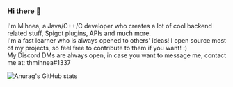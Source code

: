 ### Hi there 👋
I'm Mihnea, a Java/C++/C developer who creates a lot of cool backend related stuff, Spigot plugins, APIs and much more.  
I'm a fast learner who is always opened to others' ideas!
I open source most of my projects, so feel free to contribute to them if you want! :)  
My Discord DMs are always open, in case you want to message me, contact me at: thmihnea#1337
  
![Anurag's GitHub stats](https://github-readme-stats.vercel.app/api?username=thmihnea&show_icons=true&theme=radical)

<!--
**thmihnea/thmihnea** is a ✨ _special_ ✨ repository because its `README.md` (this file) appears on your GitHub profile.

Here are some ideas to get you started:

- 🔭 I’m currently working on ...
- 🌱 I’m currently learning ...
- 👯 I’m looking to collaborate on ...
- 🤔 I’m looking for help with ...
- 💬 Ask me about ...
- 📫 How to reach me: ...
- 😄 Pronouns: ...
- ⚡ Fun fact: ...
-->
